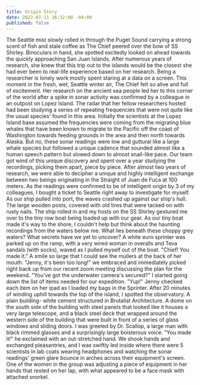 ```yaml
---
title: Origin Story
date: 2022-07-11 16:32:00 -04:00
published: false
---
```


The Seattle mist slowly rolled in through the Puget Sound carrying a strong scent of fish and stale coffee as The Chief peered over the bow of SS Shirley. Binoculars in hand, she spotted excitedly looked on ahead towards the quickly approaching San Juan Islands. After numerous years of research, she knew that this trip out to the islands would be the closest she had ever been to real-life experience based on her research. 
Being a researcher is lonely work mostly spent staring at a data on a screen. This moment in the fresh, wet, Seattle winter air, The Chief felt so alive and full of excitement. Her research on the ancient sea people led her to this corner of the world after a spike in sonar activity was confirmed by a colleague in an outpost on Lopez Island. The radar that her fellow researchers hosted had been studying a series of repeating frequencies that were not quite like the usual species' found in this area.
Initially the scientists at the Lopez Island base assumed the frequencies were coming from the migrating blue whales that have been known to migrate to the Pacific off the coast of Washington towards feeding grounds in the area and then north towards Alaska. But no, these sonar readings were low and guttural like a large whale species but followed a unique cadence that sounded almost like a human speech pattern but slowed down to almost snail-like pace. Our team got wind of this unique discovery and spent over a year studying the recordings, picking them apart, piece by piece. After almost two years of research, we were able to decipher a unique and highly intelligent exchange between two beings originating in the Straight of Juan de Fuca at 100 meters. As the readings were confirmed to be of intelligent origin by 3 of my colleagues, I bought a ticket to Seattle right away to investigate for myself. 
As our ship pulled into port, the waves crashed up against our ship's hull. The large wooden posts, covered with old tires that were tacked on with rusty nails. The ship rolled in and my hosts on the SS Shirley gestured me over to the tiny row boat being loaded up with our gear. 
As our tiny boat made it's way to the shore, I couldn't help but think about the haunting recordings from the waters below me. What lies beneath these choppy grey waters? What secrets have we yet to uncover? 
A white euro sprinter was parked up on the ramp, with a very wired woman in overalls and Teva sandals (with socks), waved as I pulled myself out of the boat. 
"Chief! You made it." A smile so large that I could see the mullers at the back of her mouth. 
"Jenny, it's been too long!" we embraced and immediately picked right back up from our recent zoom meeting discussing the plan for the weekend. 
"You've got the underwater camera's secured?" I started going down the list of items needed for our expedition. 
"Yup!" Jenny checked each item on her ipad as I loaded my bags in the Sprinter.
After 20 minutes of winding uphill towards the top of the island, I spotted the observatory. A plain building- white cement structured in Brutalist Architecture. A dome on the south side of the building with steel panels that looked like it houses a very large telescope, and a black steel deck that wrapped around the western side of the building that were built in front of a series of glass windows and sliding doors. 
I was greeted by Dr. Scallop, a large man with black rimmed glasses and a surprisingly large boisterous voice. "You made it!" he exclaimed with an out-stretched hand. We shook hands and exchanged pleasantries, and I was swiftly led inside where there were 5 scientists in lab coats wearing headphones and watching the sonar readings' green glare bounce in arches across their equipment's screen. One of the women in the group was adjusting a piece of equipment in her hands that rested on her lap, with what appeared to be a face mask with attached snorkel. 
 